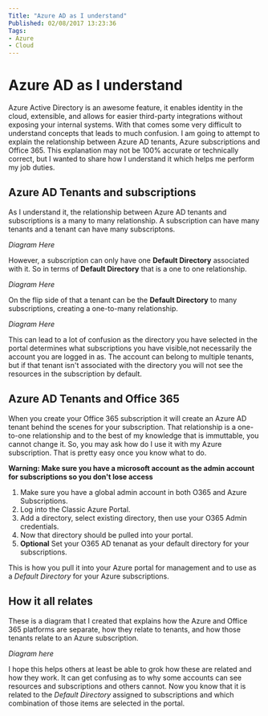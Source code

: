 ```yaml
---
Title: "Azure AD as I understand"
Published: 02/08/2017 13:23:36
Tags: 
- Azure
- Cloud
---
```

# Azure AD as I understand

Azure Active Directory is an awesome feature, it enables identity in the cloud, extensible, and allows for easier third-party integrations without exposing your internal systems. With that comes some very difficult to understand concepts that leads to much confusion. I am going to attempt to explain the relationship between Azure AD tenants, Azure subscriptions and Office 365. This explanation may not be 100% accurate or technically correct, but I wanted to share how I understand it which helps me perform my job duties.

## Azure AD Tenants and subscriptions

As I understand it, the relationship between Azure AD tenants and subscriptions is a many to many relationship.  A subscription can have many tenants and a tenant can have many subscriptons.

*Diagram Here*

However, a subscription can only have one **Default Directory** associated with it. So in terms of **Default Directory** that is a one to one relationship.

*Diagram Here*  

On the flip side of that a tenant can be the **Default Directory** to many subscriptions, creating a one-to-many relationship.

*Diagram Here*

This can lead to a lot of confusion as the directory you have selected in the portal determines what subscriptions you have visible,not necessarily the account you are logged in as.  The account can belong to multiple tenants, but if that tenant isn't associated with the directory you will not see the resources in the subscription by default.

## Azure AD Tenants and Office 365

When you create your Office 365 subscription it will create an Azure AD tenant behind the scenes for your subscription. That relationship is a one-to-one relationship and to the best of my knowledge that is immuttable, you cannot change it. So, you may ask how do I use it with my Azure subscription. That is pretty easy once you know what to do.

**Warning:  Make sure you have a microsoft account as the admin account for subscriptions so you don't lose access**

1.  Make sure you have a global admin account in both O365 and Azure Subscriptions.
2.  Log into the Classic Azure Portal.
3.  Add a directory, select existing directory, then use your O365 Admin credentials.
4.  Now that directory should be pulled into your portal.
5.  **Optional** Set your O365 AD tenanat as your default directory for your subscriptions.

This is how you pull it into your Azure portal for management and to use as a *Default Directory* for your Azure subscriptions.

## How it all relates

These is a diagram that I created that explains how the Azure and Office 365 platforms are separate, how they relate to tenants, and how those tenants relate to an Azure subscription.

*Diagram here*

I hope this helps others at least be able to grok how these are related and how they work. It can get confusing as to why some accounts can see resources and subscriptions and others cannot. Now you know that it is related to the *Default Directory* assigned to subscriptions and which combination of those items are selected in the portal.

